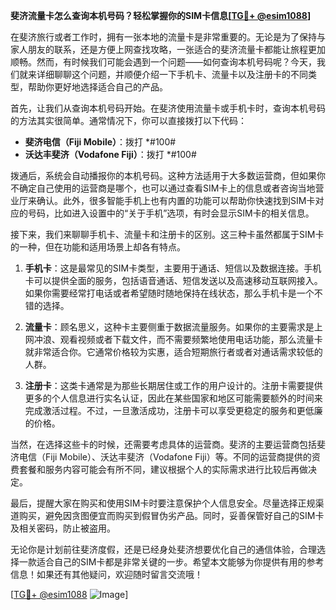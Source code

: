 **斐济流量卡怎么查询本机号码？轻松掌握你的SIM卡信息[[TG💪+ @esim1088](https://t.me/s/esim1088)]**

在斐济旅行或者工作时，拥有一张本地的流量卡是非常重要的。无论是为了保持与家人朋友的联系，还是方便上网查找攻略，一张适合的斐济流量卡都能让旅程更加顺畅。然而，有时候我们可能会遇到一个问题——如何查询本机号码呢？今天，我们就来详细聊聊这个问题，并顺便介绍一下手机卡、流量卡以及注册卡的不同类型，帮助你更好地选择适合自己的产品。

首先，让我们从查询本机号码开始。在斐济使用流量卡或手机卡时，查询本机号码的方法其实很简单。通常情况下，你可以直接拨打以下代码：

- **斐济电信（Fiji Mobile）**：拨打 *#100#
- **沃达丰斐济（Vodafone Fiji）**：拨打 *#100#

拨通后，系统会自动播报你的本机号码。这种方法适用于大多数运营商，但如果你不确定自己使用的运营商是哪个，也可以通过查看SIM卡上的信息或者咨询当地营业厅来确认。此外，很多智能手机上也有内置的功能可以帮助你快速找到SIM卡对应的号码，比如进入设置中的“关于手机”选项，有时会显示SIM卡的相关信息。

接下来，我们来聊聊手机卡、流量卡和注册卡的区别。这三种卡虽然都属于SIM卡的一种，但在功能和适用场景上却各有特点。

1. **手机卡**：这是最常见的SIM卡类型，主要用于通话、短信以及数据连接。手机卡可以提供全面的服务，包括语音通话、短信发送以及高速移动互联网接入。如果你需要经常打电话或者希望随时随地保持在线状态，那么手机卡是一个不错的选择。

2. **流量卡**：顾名思义，这种卡主要侧重于数据流量服务。如果你的主要需求是上网冲浪、观看视频或者下载文件，而不需要频繁地使用电话功能，那么流量卡就非常适合你。它通常价格较为实惠，适合短期旅行者或者对通话需求较低的人群。

3. **注册卡**：这类卡通常是为那些长期居住或工作的用户设计的。注册卡需要提供更多的个人信息进行实名认证，因此在某些国家和地区可能需要额外的时间来完成激活过程。不过，一旦激活成功，注册卡可以享受更稳定的服务和更低廉的价格。

当然，在选择这些卡的时候，还需要考虑具体的运营商。斐济的主要运营商包括斐济电信（Fiji Mobile）、沃达丰斐济（Vodafone Fiji）等。不同的运营商提供的资费套餐和服务内容可能会有所不同，建议根据个人的实际需求进行比较后再做决定。

最后，提醒大家在购买和使用SIM卡时要注意保护个人信息安全。尽量选择正规渠道购买，避免因贪图便宜而购买到假冒伪劣产品。同时，妥善保管好自己的SIM卡及相关密码，防止被盗用。

无论你是计划前往斐济度假，还是已经身处斐济想要优化自己的通信体验，合理选择一款适合自己的SIM卡都是非常关键的一步。希望本文能够为你提供有用的参考信息！如果还有其他疑问，欢迎随时留言交流哦！

[[TG💪+ @esim1088](https://t.me/s/esim1088) ![Image](https://i.postimg.cc/4NQfJmqS/Snipaste-2025-05-13-00-14-12.png)]